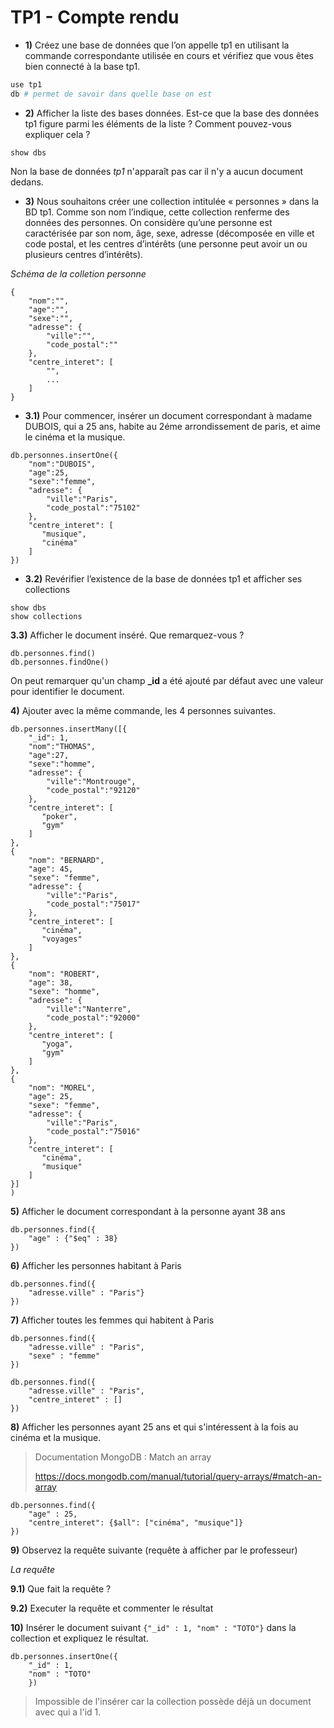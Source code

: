 # TP1 - Compte rendu

- **1)** Créez une base de données que l’on appelle tp1 en utilisant la commande correspondante utilisée
en cours et vérifiez que vous êtes bien connecté à la base tp1.


```sh
use tp1
db # permet de savoir dans quelle base on est 
```

- **2)** Afficher la liste des bases données. Est-ce que la base des données tp1 figure parmi les éléments
de la liste ? Comment pouvez-vous expliquer cela ?

```
show dbs
```

Non la base de données *tp1* n'apparaît pas car il n'y a aucun document dedans.

- **3)** Nous souhaitons créer une collection intitulée « personnes » dans la BD tp1. Comme son nom
l’indique, cette collection renferme des données des personnes. On considère qu’une personne est
caractérisée par son nom, âge, sexe, adresse (décomposée en ville et code postal, et les centres
d’intérêts (une personne peut avoir un ou plusieurs centres d’intérêts).

*Schéma de la colletion personne*
```
{
    "nom":"",
    "age":"",
    "sexe":"",
    "adresse": {
        "ville":"",
        "code_postal":""
    },
    "centre_interet": [
        "",
        ...
    ]
}
```

- **3.1)** Pour commencer, insérer un document correspondant à madame DUBOIS, qui a 25 ans, habite
au 2éme arrondissement de paris, et aime le cinéma et la musique.

```
db.personnes.insertOne({
    "nom":"DUBOIS",
    "age":25,
    "sexe":"femme",
    "adresse": {
        "ville":"Paris",
        "code_postal":"75102"
    },
    "centre_interet": [
       "musique",
       "cinéma"
    ]
})
```

- **3.2)** Revérifier l’existence de la base de données tp1 et afficher ses collections
```
show dbs
show collections
```

**3.3)** Afficher le document inséré. Que remarquez-vous ?
```
db.personnes.find()
db.personnes.findOne()
```
On peut remarquer qu'un champ **_id** a été ajouté par défaut avec une valeur pour identifier le document.

**4)** Ajouter avec la même commande, les 4 personnes suivantes.

```
db.personnes.insertMany([{
    "_id": 1,
    "nom":"THOMAS",
    "age":27,
    "sexe":"homme",
    "adresse": {
        "ville":"Montrouge",
        "code_postal":"92120"
    },
    "centre_interet": [
       "poker",
       "gym"
    ]
},
{
    "nom": "BERNARD",
    "age": 45,
    "sexe": "femme",
    "adresse": {
        "ville":"Paris",
        "code_postal":"75017"
    },
    "centre_interet": [
       "cinéma",
       "voyages"
    ]
},
{
    "nom": "ROBERT",
    "age": 38,
    "sexe": "homme",
    "adresse": {
        "ville":"Nanterre",
        "code_postal":"92000"
    },
    "centre_interet": [
       "yoga",
       "gym"
    ]
},
{
    "nom": "MOREL",
    "age": 25,
    "sexe": "femme",
    "adresse": {
        "ville":"Paris",
        "code_postal":"75016"
    },
    "centre_interet": [
       "cinéma",
       "musique"
    ]
}]
)
```

**5)** Afficher le document correspondant à la personne ayant 38 ans

```
db.personnes.find({
    "age" : {"$eq" : 38} 
})
```

**6)** Afficher les personnes habitant à Paris

```
db.personnes.find({
    "adresse.ville" : "Paris"} 
})
```

**7)** Afficher toutes les femmes qui habitent à Paris
```
db.personnes.find({
    "adresse.ville" : "Paris",
    "sexe" : "femme"
})

db.personnes.find({
    "adresse.ville" : "Paris",
    "centre_interet" : []
})
```

**8)** Afficher les personnes ayant 25 ans et qui s'intéressent à la fois au cinéma et la musique. 
> Documentation MongoDB : Match an array
> 
>https://docs.mongodb.com/manual/tutorial/query-arrays/#match-an-array
```
db.personnes.find({
    "age" : 25,
    "centre_interet": {$all": ["cinéma", "musique"]}
})
```

**9)** Observez la requête suivante (requête à afficher par le professeur)

*La requête*

**9.1)** Que fait la requête ?

**9.2)** Executer la requête et commenter le résultat

**10)** Insérer le document suivant `{"_id" : 1, "nom" : "TOTO"}` dans la collection et expliquez le résultat.

```
db.personnes.insertOne({
    "_id" : 1, 
    "nom" : "TOTO"
    })
```

> Impossible de l'insérer car la collection possède déjà un document avec qui a l'id 1.





